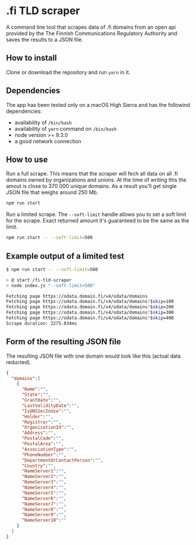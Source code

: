 # .fi TLD scraper
A command line tool that scrapes data of .fi domains from an open api provided by the The Finnish Communications Regulatory Authority and saves the results to a JSON file.

## How to install
Clone or download the repository and run `yarn` in it.

## Dependencies
The app has been tested only on a macOS High Sierra and has the followind dependencies:
- availability of `/bin/bash`
- availability of `yarn` command on `/bin/bash`
- node version >= 9.3.0
- a good network connection

## How to use
Run a full scrape. This means that the scraper will fech all data on all .fi domains owned by organizations and unions. At the time of writing this the amout is close to 370 000 unique domains. As a result you'll get single JSON file that weighs around 250 Mb.
```bash
npm run start
```

Run a limited scrape. The `--soft-limit` handle allows you to set a soft limit for the scrape. Exact returned amount it's guaranteed to be the same as the limit.
```bash
npm run start -- --soft-limit=500
```

## Example output of a limited test
```bash
$ npm run start -- --soft-limit=500

> @ start /fi-tld-scraper
> node index.js "--soft-limit=500"

Fetching page https://odata.domain.fi/v4/odata/domains
Fetching page https://odata.domain.fi/v4/odata/domains?$skip=100
Fetching page https://odata.domain.fi/v4/odata/domains?$skip=200
Fetching page https://odata.domain.fi/v4/odata/domains?$skip=300
Fetching page https://odata.domain.fi/v4/odata/domains?$skip=400
Scrape duration: 2275.034ms
```

## Form of the resulting JSON file
The resulting JSON file with one domain would look like this (actual data reducted).
```json
{
  "domains":[
    {
      "Name":"",
      "State":"",
      "GrantDate":"",
      "LastValidityDate":"",
      "IsDNSSecInUse":"",
      "Holder":"",
      "Registrar":"",
      "OrganizationId":"",
      "Address":"",
      "PostalCode":"",
      "PostalArea":"",
      "AssociationType":"",
      "PhoneNumber":"",
      "DepartmentOrContactPerson":"",
      "Country":"",
      "NameServer1":"",
      "NameServer2":"",
      "NameServer3":"",
      "NameServer4":"",
      "NameServer5":"",
      "NameServer6":"",
      "NameServer7":"",
      "NameServer8":"",
      "NameServer9":"",
      "NameServer10":""
    }
  ]
}
```